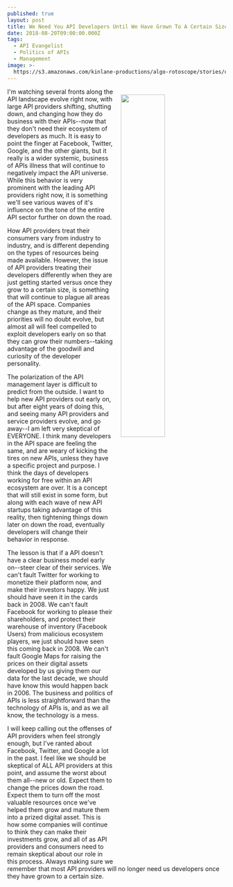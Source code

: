```yaml
---
published: true
layout: post
title: We Need You API Developers Until We Have Grown To A Certain Size
date: 2018-08-20T09:00:00.000Z
tags:
  - API Evangelist
  - Politics of APIs
  - Management
image: >-
  https://s3.amazonaws.com/kinlane-productions/algo-rotoscope/stories/castle-on-hill-edinburgh_feed_people.JPG
---
```

<p><img src="{{ page.image }}" width="45%" align="right" style="padding: 15px;" /></p>I'm watching several fronts along the API landscape evolve right now, with large API providers shifting, shutting down, and changing how they do business with their APIs--now that they don't need their ecosystem of developers as much. It is easy to point the finger at Facebook, Twitter, Google, and the other giants, but it really is a wider systemic, business of APIs illness that will continue to negatively impact the API universe. While this behavior is very prominent with the leading API providers right now, it is something we'll see various waves of it's influence on the tone of the entire API sector further on down the road.

How API providers treat their consumers vary from industry to industry, and is different depending on the types of resources being made available. However, the issue of API providers treating their developers differently when they are just getting started versus once they grow to a certain size, is something that will continue to plague all areas of the API space. Companies change as they mature, and their priorities will no doubt evolve, but almost all will feel compelled to exploit developers early on so that they can grow their numbers--taking advantage of the goodwill and curiosity of the developer personality.

The polarization of the API management layer is difficult to predict from the outside. I want to help new API providers out early on, but after eight years of doing this, and seeing many API providers and service providers evolve, and go away--I am left very skeptical of EVERYONE. I think many developers in the API space are feeling the same, and are weary of kicking the tires on new APIs, unless they have a specific project and purpose. I think the days of developers working for free within an API ecosystem are over. It is a concept that will still exist in some form, but along with each wave of new API startups taking advantage of this reality, then tightening things down later on down the road, eventually developers will change their behavior in response.

The lesson is that if a API doesn't have a clear business model early on--steer clear of their services. We can't fault Twitter for working to monetize their platform now, and make their investors happy. We just should have seen it in the cards back in 2008. We can't fault Facebook for working to please their shareholders, and protect their warehouse of inventory (Facebook Users) from malicious ecosystem players, we just should have seen this coming back in 2008. We can't fault Google Maps for raising the prices on their digital assets developed by us giving them our data for the last decade, we should have know this would happen back in 2006. The business and politics of APIs is less straightforward than the technology of APIs is, and as we all know, the technology is a mess.

I will keep calling out the offenses of API providers when feel strongly enough, but I've ranted about Facebook, Twitter, and Google a lot in the past. I feel like we should be skeptical of ALL API providers at this point, and assume the worst about them all--new or old. Expect them to change the prices down the road. Expect them to turn off the most valuable resources once we've helped them grow and mature them into a prized digital asset. This is how some companies will continue to think they can make their investments grow, and all of as API providers and consumers need to remain skeptical about our role in this process. Always making sure we remember that most API providers will no longer need us developers once they have grown to a certain size.
